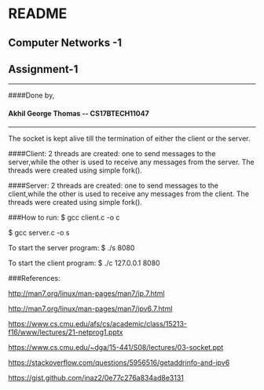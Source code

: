 # README
## Computer Networks -1 
## Assignment-1
---------------------

####Done by,
#### Akhil George Thomas  -- CS17BTECH11047

-------------------------------------
The socket is kept alive till the termination of either the client or the server.

####Client:
2 threads are created: one to send messages to the server,while the other is used to receive any messages from the server.
The threads were created using simple fork().



####Server:
2 threads are created: one to send messages to the client,while the other is used to receive any messages from the client.
The threads were created using simple fork().


###How to run:
$ gcc client.c -o c

$ gcc server.c -o s

To start the server program:
$ ./s 8080

To start the client program:
$ ./c 127.0.0.1 8080

###References:

http://man7.org/linux/man-pages/man7/ip.7.html

http://man7.org/linux/man-pages/man7/ipv6.7.html

https://www.cs.cmu.edu/afs/cs/academic/class/15213-f16/www/lectures/21-netprog1.pptx

https://www.cs.cmu.edu/~dga/15-441/S08/lectures/03-socket.ppt

https://stackoverflow.com/questions/5956516/getaddrinfo-and-ipv6

https://gist.github.com/inaz2/0e77c276a834ad8e3131